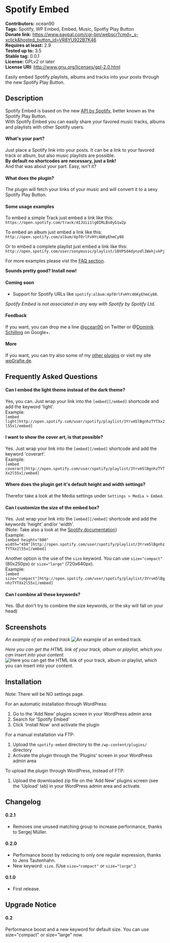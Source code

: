# Spotify Embed  
**Contributors:** ocean90  
**Tags:** Spotify, WP Embed, Embed, Music, Spotfiy Play Button  
**Donate link:** <https://www.paypal.com/cgi-bin/webscr?cmd=_s-xclick&hosted_button_id=VR8YU922B7K46>  
**Requires at least:** 2.9  
**Tested up to:** 3.5  
**Stable tag:** 0.0.1  
**License:** GPLv2 or later  
**License URI:** <http://www.gnu.org/licenses/gpl-2.0.html>  
  
Easily embed Spotify playlists, albums and tracks into your posts through the new Spotify Play Button.  
  
## Description  
  
Spotify Embed is based on the new [API by Spotify](https://developer.spotify.com/technologies/spotify-play-button/), better known as the Spotify Play Button.  
With Spotify Embed you can easily share your favored music tracks, albums and playlists with other Spotify users.  
  
#### What's your part?  
Just place a Spotify link into your posts. It can be a link to your favored track or album, but also music playlists are possible.  
**By default no shortcodes are necessary, just a link!**  
And that was about your part. Easy, isn't it?  
  
#### What does the plugin?  
The plugin will fetch your links of your music and will convert it to a sexy Spotify Play Button.  
  
#### Some usage examples  
To embed a simple Track just embed a link like this:  
`https://open.spotify.com/track/4IJUii1lg0IRLBs0yG1w2p`  
  
To embed an album just embed a link like this:  
`http://open.spotify.com/album/4pT0rlFvHYc46KyEhmCy88`  
  
Or to embed a complete playlist just embed a link like this:  
`http://open.spotify.com/user/sonymusic/playlist/1BVPSd4dynzdlIWehjvkPj`  
  
For more examples please vist the [FAQ section](http://wordpress.org/extend/plugins/spotify-embed/faq/).  
  
**Sounds pretty good? Install now!**  
  
#### Coming soon  
* Support for Spotify URLs like `spotify:album:4pT0rlFvHYc46KyEhmCy88`.  
  
  
*Spotify Embed is not associated in any way with Spotify by Spotify Ltd.*  
  
  
#### Feedback  
If you want, you can drop me a line @[ocean90](http://twitter.com/ocean90) on Twitter or @[Dominik Schilling](https://plus.google.com/101675293278434581718/) on Google+.  
  
  
  
#### More  
If you want, you can try also some of my [other plugins](http://profiles.wordpress.org/users/ocean90) or visit my site [wpGrafie.de](http://wpgrafie.de/).  
  
  
  
  
## Frequently Asked Questions  
  
#### Can I embed the light theme instead of the dark theme?  
Yes, you can. Just wrap your link into the `[embed][/embed]` shortcode and add the keyword 'light'.  
Example:  
`[embed light]http://open.spotify.com/user/spotify/playlist/3Yrvm5lBgnhzTYTXx2l55x[/embed]`  
  
  
#### I want to show the cover art, is that possible?  
Yes. Just wrap your link into the `[embed][/embed]` shortcode and add the keyword 'coverart'.  
Example:  
`[embed coverart]http://open.spotify.com/user/spotify/playlist/3Yrvm5lBgnhzTYTXx2l55x[/embed]`  
  
  
#### Where does the plugin get it's default height and width settings?  
Therefor take a look at the Media settings under `Settings > Media > Embed`.  
  
  
#### Can I customize the size of the embed box?  
Yes. Just wrap your link into the `[embed][/embed]` shortcode and add the keywords 'height' and/or 'width'.  
(Note: Take also a look at the [Spotify documentation](https://developer.spotify.com/technologies/spotify-play-button/documentation/))  
Example:  
`[embed height="600" width="450"]http://open.spotify.com/user/spotify/playlist/3Yrvm5lBgnhzTYTXx2l55x[/embed]`  
  
Another option is the use of the `size` keyword. You can use `size="compact"` (80x250px) or `size="large"` (720x640px).  
Example:  
`[embed size="compact"]http://open.spotify.com/user/spotify/playlist/3Yrvm5lBgnhzTYTXx2l55x[/embed]`  
  
  
#### Can I combine all these keywords?  
Yes. (But don't try to combine the size keywords, or the sky will fall on your head)  
  
  
  
  
## Screenshots  
  
*An example of an embed track*
![An example of an embed track.](https://raw.github.com/ocean90/spotify-embed/master/assets-wp-repo/screenshot-1.png)

*Here you can get the HTML link of your track, album or playlist, which you can insert into your content.*  
![Here you can get the HTML link of your track, album or playlist, which you can insert into your content.](https://raw.github.com/ocean90/spotify-embed/master/assets-wp-repo/screenshot-2.png)
  
  
  
## Installation  
  
Note: There will be NO settings page.  
  
For an automatic installation through WordPress:  
  
1. Go to the 'Add New' plugins screen in your WordPress admin area  
1. Search for 'Spotify Embed'  
1. Click 'Install Now' and activate the plugin  
  
  
For a manual installation via FTP:  
  
1. Upload the `spotify-embed` directory to the `/wp-content/plugins/` directory  
1. Activate the plugin through the 'Plugins' screen in your WordPress admin area  
  
  
To upload the plugin through WordPress, instead of FTP:  
  
1. Upload the downloaded zip file on the 'Add New' plugins screen (see the 'Upload' tab) in your WordPress admin area and activate.  
  
  
  
  
## Changelog  
#### 0.2.1  
* Removes one unused matching group to increase performance, thanks to Sergej Müller.  
  
#### 0.2.0  
* Performance boost by reducing to only one regular expression, thanks to Jens Tautenhahn.  
* New keyword: `size`. (Use `size="compact"` or `size="large"`.)  
  
#### 0.1.0  
* First release.  
  
  
  
  
  
## Upgrade Notice  
  
#### 0.2  
Performance boost and a new keyword for default size. You can use size="compact" or size="large" now.
